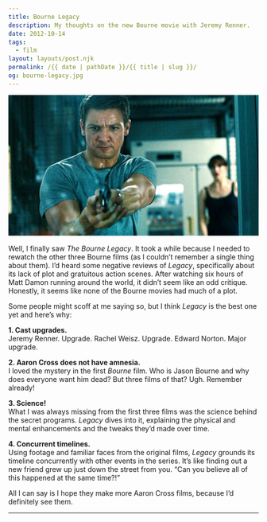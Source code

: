 ```yaml
---
title: Bourne Legacy
description: My thoughts on the new Bourne movie with Jeremy Renner.
date: 2012-10-14
tags: 
  - film
layout: layouts/post.njk
permalink: /{{ date | pathDate }}/{{ title | slug }}/
og: bourne-legacy.jpg
---
```


![Jeremy Renner pointing a gun](/img/bourne-legacy.jpg)

Well, I finally saw _The Bourne Legacy_. It took a while because I needed to rewatch the other three Bourne films (as I couldn’t remember a single thing about them). I’d heard some negative reviews of _Legacy_, specifically about its lack of plot and gratuitous action scenes. After watching six hours of Matt Damon running around the world, it didn’t seem like an odd critique. Honestly, it seems like none of the Bourne movies had much of a plot.

Some people might scoff at me saying so, but I think _Legacy_ is the best one yet and here’s why:

**1\. Cast upgrades.**  
Jeremy Renner. Upgrade. Rachel Weisz. Upgrade. Edward Norton. Major upgrade.

**2\. Aaron Cross does not have amnesia.**  
I loved the mystery in the first _Bourne_ film. Who is Jason Bourne and why does everyone want him dead? But three films of that? Ugh. Remember already!

**3\. Science!**  
What I was always missing from the first three films was the science behind the secret programs. _Legacy_ dives into it, explaining the physical and mental enhancements and the tweaks they’d made over time.

**4\. Concurrent timelines.**  
Using footage and familiar faces from the original films, _Legacy_ grounds its timeline concurrently with other events in the series. It’s like finding out a new friend grew up just down the street from you. “Can you believe all of this happened at the same time?!”

All I can say is I hope they make more Aaron Cross films, because I’d definitely see them.

---
